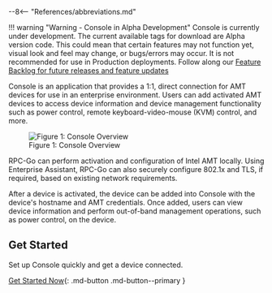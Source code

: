 --8<-- "References/abbreviations.md"

!!! warning "Warning - Console in Alpha Development"
    Console is currently under development. The current available tags for download are Alpha version code. This could mean that certain features may not function yet, visual look and feel may change, or bugs/errors may occur. It is not recommended for use in Production deployments. Follow along our [Feature Backlog for future releases and feature updates](https://github.com/orgs/open-amt-cloud-toolkit/projects/10)

Console is an application that provides a 1:1, direct connection for AMT devices for use in an enterprise environment. Users can add activated AMT devices to access device information and device management functionality such as power control, remote keyboard-video-mouse (KVM) control, and more.

<figure class="figure-image">
  <img src="..\..\..\assets\images\Console_Overview.png" alt="Figure 1: Console Overview">
  <figcaption>Figure 1: Console Overview</figcaption>
</figure>

RPC-Go can perform activation and configuration of Intel AMT locally. Using Enterprise Assistant, RPC-Go can also securely configure 802.1x and TLS, if required, based on existing network requirements.

After a device is activated, the device can be added into Console with the device's hostname and AMT credentials. Once added, users can view device information and perform out-of-band management operations, such as power control, on the device. 


## Get Started

Set up Console quickly and get a device connected.

[Get Started Now](./GetStarted/setup.md){: .md-button .md-button--primary }

<br>